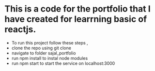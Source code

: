 <h1>This is a code for the portfolio that I have created for learrning basic of reactjs.</h1>

* To run this project follow these steps ,
* clone the repo using git clone
* navigate to folder sajal_portfolio
* run npm install to instal node modules
* run npm start to start the service on localhost:3000
